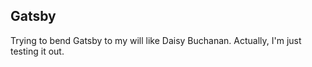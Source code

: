 ## Gatsby

Trying to bend Gatsby to my will like Daisy Buchanan. Actually, I'm just testing it out.

